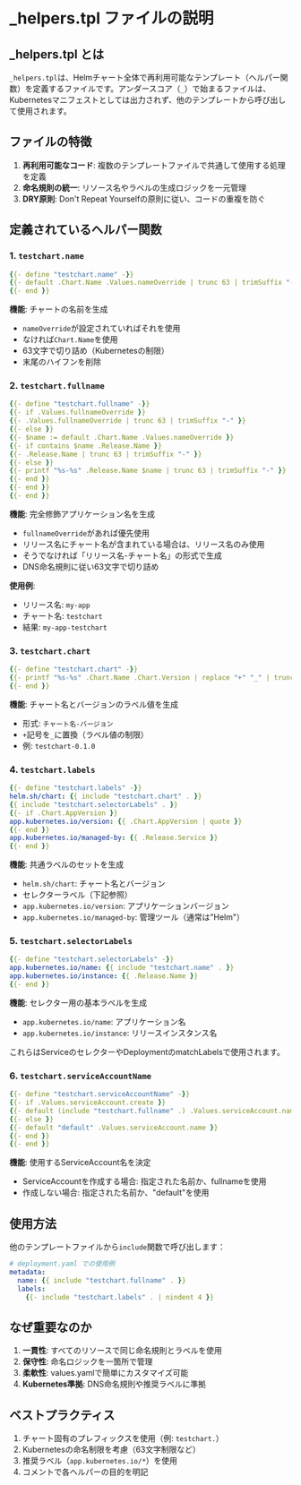 # _helpers.tpl ファイルの説明

## _helpers.tpl とは

`_helpers.tpl`は、Helmチャート全体で再利用可能なテンプレート（ヘルパー関数）を定義するファイルです。アンダースコア（`_`）で始まるファイルは、Kubernetesマニフェストとしては出力されず、他のテンプレートから呼び出して使用されます。

## ファイルの特徴

1. **再利用可能なコード**: 複数のテンプレートファイルで共通して使用する処理を定義
2. **命名規則の統一**: リソース名やラベルの生成ロジックを一元管理
3. **DRY原則**: Don't Repeat Yourselfの原則に従い、コードの重複を防ぐ

## 定義されているヘルパー関数

### 1. `testchart.name`

```yaml
{{- define "testchart.name" -}}
{{- default .Chart.Name .Values.nameOverride | trunc 63 | trimSuffix "-" }}
{{- end }}
```

**機能**: チャートの名前を生成
- `nameOverride`が設定されていればそれを使用
- なければ`Chart.Name`を使用
- 63文字で切り詰め（Kubernetesの制限）
- 末尾のハイフンを削除

### 2. `testchart.fullname`

```yaml
{{- define "testchart.fullname" -}}
{{- if .Values.fullnameOverride }}
{{- .Values.fullnameOverride | trunc 63 | trimSuffix "-" }}
{{- else }}
{{- $name := default .Chart.Name .Values.nameOverride }}
{{- if contains $name .Release.Name }}
{{- .Release.Name | trunc 63 | trimSuffix "-" }}
{{- else }}
{{- printf "%s-%s" .Release.Name $name | trunc 63 | trimSuffix "-" }}
{{- end }}
{{- end }}
{{- end }}
```

**機能**: 完全修飾アプリケーション名を生成
- `fullnameOverride`があれば優先使用
- リリース名にチャート名が含まれている場合は、リリース名のみ使用
- そうでなければ「リリース名-チャート名」の形式で生成
- DNS命名規則に従い63文字で切り詰め

**使用例**:
- リリース名: `my-app`
- チャート名: `testchart`
- 結果: `my-app-testchart`

### 3. `testchart.chart`

```yaml
{{- define "testchart.chart" -}}
{{- printf "%s-%s" .Chart.Name .Chart.Version | replace "+" "_" | trunc 63 | trimSuffix "-" }}
{{- end }}
```

**機能**: チャート名とバージョンのラベル値を生成
- 形式: `チャート名-バージョン`
- `+`記号を`_`に置換（ラベル値の制限）
- 例: `testchart-0.1.0`

### 4. `testchart.labels`

```yaml
{{- define "testchart.labels" -}}
helm.sh/chart: {{ include "testchart.chart" . }}
{{ include "testchart.selectorLabels" . }}
{{- if .Chart.AppVersion }}
app.kubernetes.io/version: {{ .Chart.AppVersion | quote }}
{{- end }}
app.kubernetes.io/managed-by: {{ .Release.Service }}
{{- end }}
```

**機能**: 共通ラベルのセットを生成
- `helm.sh/chart`: チャート名とバージョン
- セレクターラベル（下記参照）
- `app.kubernetes.io/version`: アプリケーションバージョン
- `app.kubernetes.io/managed-by`: 管理ツール（通常は"Helm"）

### 5. `testchart.selectorLabels`

```yaml
{{- define "testchart.selectorLabels" -}}
app.kubernetes.io/name: {{ include "testchart.name" . }}
app.kubernetes.io/instance: {{ .Release.Name }}
{{- end }}
```

**機能**: セレクター用の基本ラベルを生成
- `app.kubernetes.io/name`: アプリケーション名
- `app.kubernetes.io/instance`: リリースインスタンス名

これらはServiceのセレクターやDeploymentのmatchLabelsで使用されます。

### 6. `testchart.serviceAccountName`

```yaml
{{- define "testchart.serviceAccountName" -}}
{{- if .Values.serviceAccount.create }}
{{- default (include "testchart.fullname" .) .Values.serviceAccount.name }}
{{- else }}
{{- default "default" .Values.serviceAccount.name }}
{{- end }}
{{- end }}
```

**機能**: 使用するServiceAccount名を決定
- ServiceAccountを作成する場合: 指定された名前か、fullnameを使用
- 作成しない場合: 指定された名前か、"default"を使用

## 使用方法

他のテンプレートファイルから`include`関数で呼び出します：

```yaml
# deployment.yaml での使用例
metadata:
  name: {{ include "testchart.fullname" . }}
  labels:
    {{- include "testchart.labels" . | nindent 4 }}
```

## なぜ重要なのか

1. **一貫性**: すべてのリソースで同じ命名規則とラベルを使用
2. **保守性**: 命名ロジックを一箇所で管理
3. **柔軟性**: values.yamlで簡単にカスタマイズ可能
4. **Kubernetes準拠**: DNS命名規則や推奨ラベルに準拠

## ベストプラクティス

1. チャート固有のプレフィックスを使用（例: `testchart.`）
2. Kubernetesの命名制限を考慮（63文字制限など）
3. 推奨ラベル（`app.kubernetes.io/*`）を使用
4. コメントで各ヘルパーの目的を明記